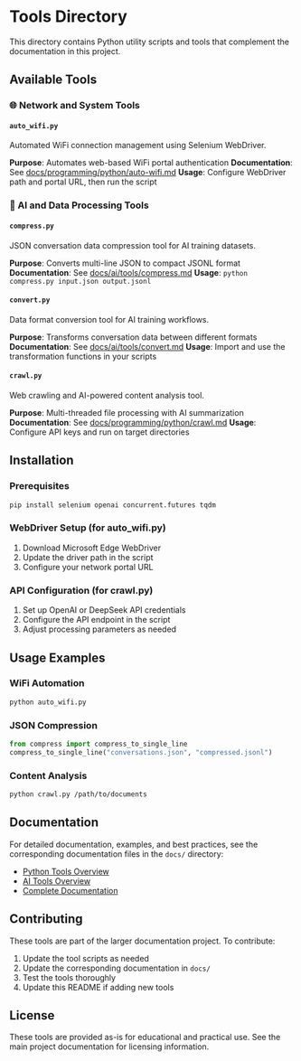 # Tools Directory

This directory contains Python utility scripts and tools that complement the documentation in this project.

## Available Tools

### 🌐 Network and System Tools

#### `auto_wifi.py`
Automated WiFi connection management using Selenium WebDriver.

**Purpose**: Automates web-based WiFi portal authentication
**Documentation**: See [docs/programming/python/auto-wifi.md](../docs/programming/python/auto-wifi.md)
**Usage**: Configure WebDriver path and portal URL, then run the script

### 🤖 AI and Data Processing Tools

#### `compress.py`
JSON conversation data compression tool for AI training datasets.

**Purpose**: Converts multi-line JSON to compact JSONL format
**Documentation**: See [docs/ai/tools/compress.md](../docs/ai/tools/compress.md)
**Usage**: `python compress.py input.json output.jsonl`

#### `convert.py`
Data format conversion tool for AI training workflows.

**Purpose**: Transforms conversation data between different formats
**Documentation**: See [docs/ai/tools/convert.md](../docs/ai/tools/convert.md)
**Usage**: Import and use the transformation functions in your scripts

#### `crawl.py`
Web crawling and AI-powered content analysis tool.

**Purpose**: Multi-threaded file processing with AI summarization
**Documentation**: See [docs/programming/python/crawl.md](../docs/programming/python/crawl.md)
**Usage**: Configure API keys and run on target directories

## Installation

### Prerequisites
```bash
pip install selenium openai concurrent.futures tqdm
```

### WebDriver Setup (for auto_wifi.py)
1. Download Microsoft Edge WebDriver
2. Update the driver path in the script
3. Configure your network portal URL

### API Configuration (for crawl.py)
1. Set up OpenAI or DeepSeek API credentials
2. Configure the API endpoint in the script
3. Adjust processing parameters as needed

## Usage Examples

### WiFi Automation
```bash
python auto_wifi.py
```

### JSON Compression
```python
from compress import compress_to_single_line
compress_to_single_line("conversations.json", "compressed.jsonl")
```

### Content Analysis
```bash
python crawl.py /path/to/documents
```

## Documentation

For detailed documentation, examples, and best practices, see the corresponding documentation files in the `docs/` directory:

- [Python Tools Overview](../docs/programming/python/index.md)
- [AI Tools Overview](../docs/ai/tools/)
- [Complete Documentation](../docs/)

## Contributing

These tools are part of the larger documentation project. To contribute:

1. Update the tool scripts as needed
2. Update the corresponding documentation in `docs/`
3. Test the tools thoroughly
4. Update this README if adding new tools

## License

These tools are provided as-is for educational and practical use. See the main project documentation for licensing information.
